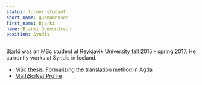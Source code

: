 ```yaml
---
status: former_student
short_name: gudmundsson
first_name: Bjarki
name: Bjarki Gudmundsson
position: Syndis
---
```

Bjarki was an MSc student at Reykjavik University fall 2015 - spring 2017.
He currently works at Syndis in Iceland.

- [MSc thesis: Formalizing the translation method in Agda](http://hdl.handle.net/1946/28736)
- [MathSciNet Profile](https://mathscinet.ams.org/mathscinet/MRAuthorID/1168490)